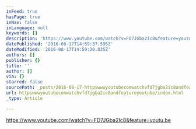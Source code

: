 ```yaml
---
inFeed: true
hasPage: true
inNav: false
inLanguage: null
keywords: []
description: 'https://www.youtube.com/watch?v=FD7JGba2Ic8&feature=youtu.be'
datePublished: '2016-08-17T14:59:37.595Z'
dateModified: '2016-08-17T14:59:30.835Z'
authors: []
publisher: {}
title: ''
author: []
via: {}
starred: false
sourcePath: _posts/2016-08-17-httpswwwyoutubecomwatchvfd7jgba2ic8andfeatureyoutube.md
url: httpswwwyoutubecomwatchvfd7jgba2ic8andfeatureyoutube/index.html
_type: Article

---
```

https://www.youtube.com/watch?v=FD7JGba2Ic8&feature=youtu.be